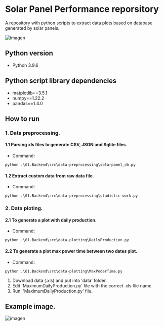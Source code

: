 # Solar Panel Performance reporsitory
A repository with python scripts to extract data plots based on database generated by solar panels.

![imagen](https://user-images.githubusercontent.com/53972851/162615624-acfe72c9-f2c8-4e8e-a902-99aaff0286a8.png)

## Python version
- Python 3.9.6

## Python script library dependencies
- matplotlib==3.5.1
- numpy==1.22.2
- pandas==1.4.0

## How to run

### 1. Data preprocessing.

#### 1.1 Parsing xls files to generate CSV, JSON and Sqlite files.

- Command:

```
python .\01.Backend\src\data-preprocessing\solarpanel_db.py
```
#### 1.2 Extract custom data from raw data file.

- Command:

```
python .\01.Backend\src\data-preprocessing\stadistic-work.py
```

### 2. Data ploting.

#### 2.1 To generate a plot with daily production.

- Command:

```
python .\01.Backend\src\data-plotting\DailyProduction.py
```
#### 2.2 To generate a plot max power time between two dates plot.

- Command:

```
python .\01.Backend\src\data-plotting\MaxPoderTime.py
```
1. Download data (.xls) and put into 'data' folder.
2. Edit 'MaximumDailyProduction.py' file with the correct .xls file name.
3. Run: 'MaximumDailyProduction.py' file.

## Example image.
![imagen](https://user-images.githubusercontent.com/53972851/162615291-1060fb89-6670-4f11-9b2d-77fd794a5765.png)